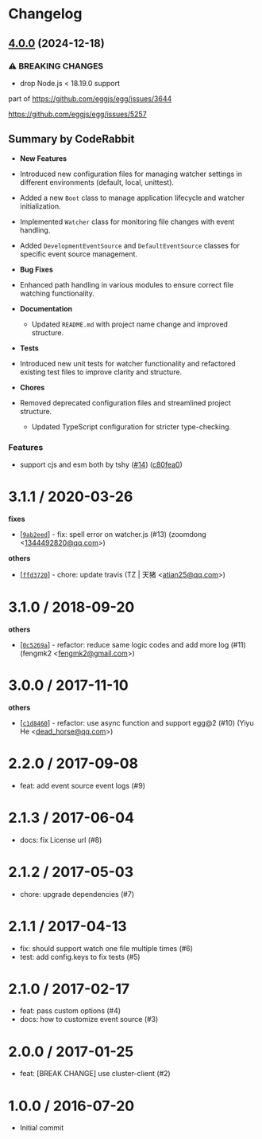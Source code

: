 # Changelog

## [4.0.0](https://github.com/eggjs/egg-watcher/compare/v3.1.1...v4.0.0) (2024-12-18)


### ⚠ BREAKING CHANGES

* drop Node.js < 18.19.0 support

part of https://github.com/eggjs/egg/issues/3644

https://github.com/eggjs/egg/issues/5257

<!-- This is an auto-generated comment: release notes by coderabbit.ai
-->

## Summary by CodeRabbit

- **New Features**
- Introduced new configuration files for managing watcher settings in
different environments (default, local, unittest).
- Added a new `Boot` class to manage application lifecycle and watcher
initialization.
- Implemented `Watcher` class for monitoring file changes with event
handling.
- Added `DevelopmentEventSource` and `DefaultEventSource` classes for
specific event source management.

- **Bug Fixes**
- Enhanced path handling in various modules to ensure correct file
watching functionality.

- **Documentation**
	- Updated `README.md` with project name change and improved structure.

- **Tests**
- Introduced new unit tests for watcher functionality and refactored
existing test files to improve clarity and structure.

- **Chores**
- Removed deprecated configuration files and streamlined project
structure.
	- Updated TypeScript configuration for stricter type-checking.

<!-- end of auto-generated comment: release notes by coderabbit.ai -->

### Features

* support cjs and esm both by tshy ([#14](https://github.com/eggjs/egg-watcher/issues/14)) ([c80fea0](https://github.com/eggjs/egg-watcher/commit/c80fea0327a664edfd03bdc2e08757305e28ad32))

3.1.1 / 2020-03-26
==================

**fixes**
  * [[`9ab2eed`](http://github.com/eggjs/egg-watcher/commit/9ab2eed055d4a036cc2926780d5d8107e37523b2)] - fix: spell error on watcher.js (#13) (zoomdong <<1344492820@qq.com>>)

**others**
  * [[`ffd3720`](http://github.com/eggjs/egg-watcher/commit/ffd3720e03c94eec20f8f755a01978a0eee70814)] - chore: update travis (TZ | 天猪 <<atian25@qq.com>>)

3.1.0 / 2018-09-20
==================

**others**
  * [[`0c5269a`](http://github.com/eggjs/egg-watcher/commit/0c5269ad940002ecb442900d4fa285c8d45e014e)] - refactor: reduce same logic codes and add more log (#11) (fengmk2 <<fengmk2@gmail.com>>)

3.0.0 / 2017-11-10
==================

**others**
  * [[`c1d8460`](http://github.com/eggjs/egg-watcher/commit/c1d846066f1d12ace466bf486412930e789d2e92)] - refactor: use async function and support egg@2 (#10) (Yiyu He <<dead_horse@qq.com>>)

2.2.0 / 2017-09-08
==================

  * feat: add event source event logs (#9)

2.1.3 / 2017-06-04
==================

  * docs: fix License url (#8)

2.1.2 / 2017-05-03
==================

  * chore: upgrade dependencies (#7)

2.1.1 / 2017-04-13
==================

  * fix: should support watch one file multiple times (#6)
  * test: add config.keys to fix tests (#5)

2.1.0 / 2017-02-17
==================

  * feat: pass custom options (#4)
  * docs: how to customize event source (#3)

2.0.0 / 2017-01-25
==================

  * feat: [BREAK CHANGE]  use cluster-client (#2)

1.0.0 / 2016-07-20
==================

  * Initial commit
